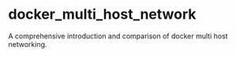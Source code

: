 # docker_multi_host_network
A comprehensive introduction and comparison of docker multi host networking.
